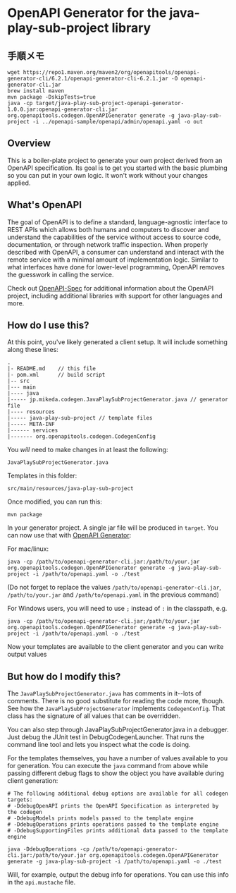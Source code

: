 # OpenAPI Generator for the java-play-sub-project library

## 手順メモ

```
wget https://repo1.maven.org/maven2/org/openapitools/openapi-generator-cli/6.2.1/openapi-generator-cli-6.2.1.jar -O openapi-generator-cli.jar
brew install maven
mvn package -DskipTests=true
java -cp target/java-play-sub-project-openapi-generator-1.0.0.jar:openapi-generator-cli.jar org.openapitools.codegen.OpenAPIGenerator generate -g java-play-sub-project -i ../openapi-sample/openapi/admin/openapi.yaml -o out
```

## Overview
This is a boiler-plate project to generate your own project derived from an OpenAPI specification.
Its goal is to get you started with the basic plumbing so you can put in your own logic.
It won't work without your changes applied.

## What's OpenAPI
The goal of OpenAPI is to define a standard, language-agnostic interface to REST APIs which allows both humans and computers to discover and understand the capabilities of the service without access to source code, documentation, or through network traffic inspection.
When properly described with OpenAPI, a consumer can understand and interact with the remote service with a minimal amount of implementation logic.
Similar to what interfaces have done for lower-level programming, OpenAPI removes the guesswork in calling the service.

Check out [OpenAPI-Spec](https://github.com/OAI/OpenAPI-Specification) for additional information about the OpenAPI project, including additional libraries with support for other languages and more.

## How do I use this?
At this point, you've likely generated a client setup.  It will include something along these lines:

```
.
|- README.md    // this file
|- pom.xml      // build script
|-- src
|--- main
|---- java
|----- jp.mikeda.codegen.JavaPlaySubProjectGenerator.java // generator file
|---- resources
|----- java-play-sub-project // template files
|----- META-INF
|------ services
|------- org.openapitools.codegen.CodegenConfig
```

You _will_ need to make changes in at least the following:

`JavaPlaySubProjectGenerator.java`

Templates in this folder:

`src/main/resources/java-play-sub-project`

Once modified, you can run this:

```
mvn package
```

In your generator project. A single jar file will be produced in `target`. You can now use that with [OpenAPI Generator](https://openapi-generator.tech):

For mac/linux:
```
java -cp /path/to/openapi-generator-cli.jar:/path/to/your.jar org.openapitools.codegen.OpenAPIGenerator generate -g java-play-sub-project -i /path/to/openapi.yaml -o ./test
```
(Do not forget to replace the values `/path/to/openapi-generator-cli.jar`, `/path/to/your.jar` and `/path/to/openapi.yaml` in the previous command)

For Windows users, you will need to use `;` instead of `:` in the classpath, e.g.
```
java -cp /path/to/openapi-generator-cli.jar;/path/to/your.jar org.openapitools.codegen.OpenAPIGenerator generate -g java-play-sub-project -i /path/to/openapi.yaml -o ./test
```

Now your templates are available to the client generator and you can write output values

## But how do I modify this?
The `JavaPlaySubProjectGenerator.java` has comments in it--lots of comments.  There is no good substitute
for reading the code more, though.  See how the `JavaPlaySubProjectGenerator` implements `CodegenConfig`.
That class has the signature of all values that can be overridden.

You can also step through JavaPlaySubProjectGenerator.java in a debugger.  Just debug the JUnit
test in DebugCodegenLauncher.  That runs the command line tool and lets you inspect what the code is doing.

For the templates themselves, you have a number of values available to you for generation.
You can execute the `java` command from above while passing different debug flags to show
the object you have available during client generation:

```
# The following additional debug options are available for all codegen targets:
# -DdebugOpenAPI prints the OpenAPI Specification as interpreted by the codegen
# -DdebugModels prints models passed to the template engine
# -DdebugOperations prints operations passed to the template engine
# -DdebugSupportingFiles prints additional data passed to the template engine

java -DdebugOperations -cp /path/to/openapi-generator-cli.jar:/path/to/your.jar org.openapitools.codegen.OpenAPIGenerator generate -g java-play-sub-project -i /path/to/openapi.yaml -o ./test
```

Will, for example, output the debug info for operations.
You can use this info in the `api.mustache` file.